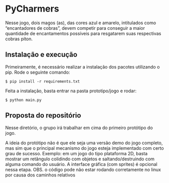 # PyCharmers

Nesse jogo, dois magos (as), das cores azul e amarelo, intitulados como “encantadores de cobras”, devem competir para conseguir a maior quantidade de encantamentos possíveis para resgatarem suas respectivas cobras píton.

## Instalação e execução

Primeiramente, é necessário realizar a instalação dos pacotes utilizando o pip. Rode o seguinte comando:

```shell
$ pip install -r requirements.txt
```

Feita a instalação, basta entrar na pasta prototipo/jogo e rodar:

```shell
$ python main.py
```

## Proposta do repositório

Nesse diretório, o grupo irá trabalhar em cima do primeiro protótipo do jogo.

A ideia do protótipo não é que ele seja uma versão demo do jogo completo, mas sim que o principal mecanismo do jogo esteja implementado com certo grau de sucesso. Exemplo: em um jogo do tipo plataforma 2D, basta mostrar um retângulo colidindo com objetos e saltando/destruindo com alguma comando do usuário. A interface gráfica (com sprites) é opcional nessa etapa.
OBS. o código pode não estar rodando corretamente no linux por causa dos caminhos relativos